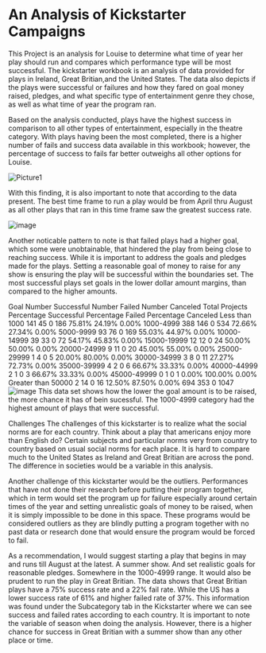 # An Analysis of Kickstarter Campaigns
This Project is an analysis for Louise to determine what time of year her play should run and compares which performance type will be most successful. The kickstarter workbook is an analysis of data provided for plays in Ireland, Great Britian,and the United States. The data also depicts if the plays were successful or failures and how they fared on goal money raised, pledges, and what specific type of entertainment genre they chose, as well as what time of year the program ran.

Based on the analysis conducted, plays have the highest success in comparison to all other types of entertainment, especially in the theatre category. With plays having been the most completed, there is a higher number of fails and success data available in this workbook; however, the percentage of success to fails far better outweighs all other options for Louise.

![Picture1](https://user-images.githubusercontent.com/86068655/138560177-531bb397-f295-42e5-89ac-f51d9bee89f7.png)

With this finding, it is also important to note that according to the data present. The best time frame to run a play would be from April thru August as all other plays that ran in this time frame saw the greatest success rate.

![image](https://user-images.githubusercontent.com/86068655/138560399-3df6a29f-6ab6-4547-98a3-8091c7bff8ca.png)

Another noticable pattern to note is that failed plays had a higher goal, which some were unobtainable, that hindered the play from being close to reaching success. While it is important to address the goals and pledges made for the plays. Setting a reasonable goal of money to raise for any show is ensuring the play will be successful within the boundaries set. The most successful plays set goals in the lower dollar amount margins, than compared to the higher amounts. 

Goal	Number Successful	Number Failed	Number Canceled	Total Projects	Percentage Successful	Percentage Failed	Percentage Canceled
Less than 1000	141	45	0	186	75.81%	24.19%	0.00%
1000-4999	388	146	0	534	72.66%	27.34%	0.00%
5000-9999	93	76	0	169	55.03%	44.97%	0.00%
10000-14999	39	33	0	72	54.17%	45.83%	0.00%
15000-19999	12	12	0	24	50.00%	50.00%	0.00%
20000-24999	9	11	0	20	45.00%	55.00%	0.00%
25000-29999	1	4	0	5	20.00%	80.00%	0.00%
30000-34999	3	8	0	11	27.27%	72.73%	0.00%
35000-39999	4	2	0	6	66.67%	33.33%	0.00%
40000-44999	2	1	0	3	66.67%	33.33%	0.00%
45000-49999	0	1	0	1	0.00%	100.00%	0.00%
Greater than 50000	2	14	0	16	12.50%	87.50%	0.00%
	694	353	0	1047			![image](https://user-images.githubusercontent.com/86068655/138735759-cdf1689f-9a76-49dc-ab40-1200d082db75.png)
This data set shows how the lower the goal amount is to be raised, the more chance it has of bein sucessful. The 1000-4999 category had the highest amount of plays that were successful.




Challenges
  The challenges of this kickstarter is to realize what the social norms are for each country. Think about a play that americans enjoy more than English do? Certain   subjects and particular norms very from country to country based on usual social norms for each place. It is hard to compare much to the United States as Ireland   and Great Britian are across the pond. The difference in societies would be a variable in this analysis. 

  Another challenge of this kickstarter would be the outliers. Performances that have not done their research before putting their program together, which in term     would set the program up for failure especially around certain times of the year and setting unrealistic goals of money to be raised, when it is simply             impossible to be done in this space. These programs would be considered outliers as they are blindly putting a program together with no past data or research done   that would ensure the program would be forced to fail. 


As a recommendation, I would suggest starting a play that begins in may and runs till August at the latest. A summer show. And set realistic goals for reasonable pledges. Somewhere in the 1000-4999 range. It would also be prudent to run the play in Great Britian. The data shows that Great Britian plays have a 75% success rate and a 22% fail rate. While the US has a lower success rate of 61% and higher failed rate of 37%. This information was found under the Subcategory tab in the Kickstarter where we can see success and failed rates according to each country. It is important to note the variable of season when doing the analysis. However, there is a higher chance for success in Great Britian with a summer show than any other place or time.



